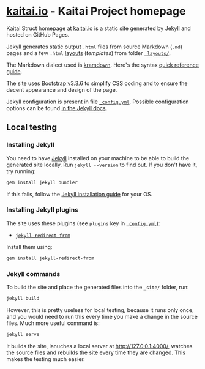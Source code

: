 # [kaitai.io](https://kaitai.io/) - Kaitai Project homepage

Kaitai Struct homepage at [kaitai.io](https://kaitai.io/) is a static site generated by [Jekyll](https://jekyllrb.com/) and hosted on GitHub Pages.

Jekyll generates static output `.html` files from source Markdown (`.md`) pages and a few `.html` [layouts](https://jekyllrb.com/docs/step-by-step/04-layouts/) (_templates_) from folder [`_layouts/`](./_layouts/).

The Markdown dialect used is [kramdown](https://kramdown.gettalong.org/index.html). Here's the syntax [quick reference guide](https://kramdown.gettalong.org/quickref.html).

The site uses [Bootstrap v3.3.6](https://getbootstrap.com/docs/3.3/) to simplify CSS coding and to ensure the decent appearance and design of the page.

Jekyll configuration is present in file [`_config.yml`](./_config.yml). Possible configuration options can be found [in the Jekyll docs](https://jekyllrb.com/docs/configuration/).

## Local testing

### Installing Jekyll

You need to have [Jekyll](https://jekyllrb.com/) installed on your machine to be able to build the generated site locally. Run `jekyll --version` to find out. If you don't have it, try running:

```bash
gem install jekyll bundler
```

If this fails, follow the [Jekyll installation guide](https://jekyllrb.com/docs/installation/) for your OS.

### Installing Jekyll plugins

The site uses these plugins (see `plugins` key in [`_config.yml`](./_config.yml)):

- [`jekyll-redirect-from`](https://github.com/jekyll/jekyll-redirect-from)

Install them using:

```bash
gem install jekyll-redirect-from
```

### Jekyll commands

To build the site and place the generated files into the `_site/` folder, run:

```bash
jekyll build
```

However, this is pretty useless for local testing, because it runs only once, and you would need to run this every time you make a change in the source files. Much more useful command is:

```bash
jekyll serve
```

It builds the site, lanuches a local server at http://127.0.0.1:4000/, watches the source files and rebuilds the site every time they are changed. This makes the testing much easier.
